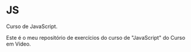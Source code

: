 # JS
 Curso de JavaScript.

Este é o meu repositório de exercícios do curso de "JavaScript" do Curso em Vídeo.
